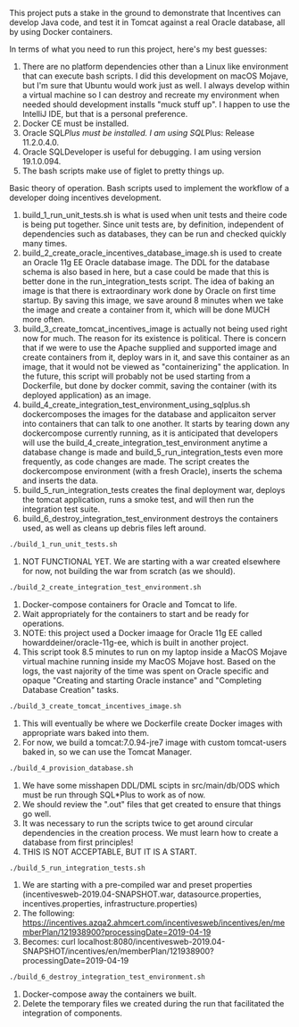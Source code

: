 This project puts a stake in the ground to demonstrate that Incentives can develop Java code, and test it in Tomcat against a real Oracle database, all by using Docker containers.

In terms of what you need to run this project, here's my best guesses:
1. There are no platform dependencies other than a Linux like environment that can execute bash scripts.  I did this development on macOS Mojave, but I'm sure that Ubuntu would work just as well.  I always develop within a virtual machine so I can destroy and recreate my environment when needed should development installs "muck stuff up".  I happen to use the IntelliJ IDE, but that is a personal preference.
2. Docker CE must be installed.
3. Oracle SQL*Plus must be installed.  I am using SQL*Plus: Release 11.2.0.4.0.
4. Oracle SQLDeveloper is useful for debugging.  I am using version 19.1.0.094.
5. The bash scripts make use of figlet to pretty things up. 

Basic theory of operation.  Bash scripts used to implement the workflow of a developer doing incentives development.
1. build_1_run_unit_tests.sh is what is used when unit tests and theire code is being put together.  Since unit tests are, by definition, independent of dependencies such as databases, they can be run and checked quickly many times.
2. build_2_create_oracle_incentives_database_image.sh is used to create an Oracle 11g EE Oracle database image.  The DDL for the database schema is also based in here, but a case could be made that this is better done in the run_integration_tests script.  The idea of baking an image is that there is extraordinary work done by Oracle on first time startup.  By saving this image, we save around 8 minutes when we take the image and create a container from it, which will be done MUCH more often.
3. build_3_create_tomcat_incentives_image is actually not being used right now for much.  The reason for its existence is political.  There is concern that if we were to use the Apache supplied and supported image and create containers from it, deploy wars in it, and save this container as an image, that it would not be viewed as "containerizing" the application.  In the future, this script will probably not be used starting from a Dockerfile, but done by docker commit, saving the container (with its deployed application) as an image.
4. build_4_create_integration_test_environment_using_sqlplus.sh dockercomposes the images for the database and applicaiton server into containers that can talk to one another.  It starts by tearing down any dockercompose currently running, as it is anticipated that developers will use the build_4_create_integration_test_environment anytime a database change is made and build_5_run_integration_tests even more frequently, as code changes are made.  The script creates the dockercompose environment (with a fresh Oracle), inserts the schema and inserts the data.  
5. build_5_run_integration_tests creates the final deployment war, deploys the tomcat application, runs a smoke test, and will then run the integration test suite.
6. build_6_destroy_integration_test_environment destroys the containers used, as well as cleans up debris files left around.

```bash
./build_1_run_unit_tests.sh
```
1. NOT FUNCTIONAL YET.  We are starting with a war created elsewhere for now, not building the war from scratch (as we should).

```bash
./build_2_create_integration_test_environment.sh
```
1. Docker-compose containers for Oracle and Tomcat to life.
2. Wait appropriately for the containers to start and be ready for operations.
3. NOTE: this project used a Docker imaage for Oracle 11g EE called howarddeiner/oracle-11g-ee, which is built in another project.
4. This script took 8.5 minutes to run on my laptop inside a MacOS Mojave virtual machine running inside my MacOS Mojave host.  Based on the logs, the vast najority of the time was spent on Oracle specific and opaque "Creating and starting Oracle instance" and "Completing Database Creation" tasks.

```bash
./build_3_create_tomcat_incentives_image.sh
```
1. This will eventually be where we Dockerfile create Docker images with appropriate wars baked into them.
2. For now, we build a tomcat:7.0.94-jre7 image with custom tomcat-users baked in, so we can use the Tomcat Manager. 

```bash
./build_4_provision_database.sh
```
1. We have some misshapen DDL/DML scipts in src/main/db/ODS which must be run through SQL*Plus to work as of now.
2. We should review the ".out" files that get created to ensure that things go well.
3. It was necessary to run the scripts twice to get around circular dependencies in the creation process.  We must learn how to create a database from first principles!
4. THIS IS NOT ACCEPTABLE, BUT IT IS A START.  

```bash
./build_5_run_integration_tests.sh
```
1. We are starting with a pre-compiled war and preset properties (incentivesweb-2019.04-SNAPSHOT.war, datasource.properties, incentives.properties, infrastructure.properties)
2. The following: https://incentives.azqa2.ahmcert.com/incentivesweb/incentives/en/memberPlan/121938900?processingDate=2019-04-19
3. Becomes: curl localhost:8080/incentivesweb-2019.04-SNAPSHOT/incentives/en/memberPlan/121938900?processingDate=2019-04-19

```bash
./build_6_destroy_integration_test_environment.sh
```
1. Docker-compose away the containers we built.
2. Delete the temporary files we created during the run that facilitated the integration of components.
